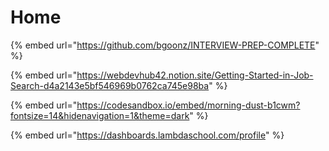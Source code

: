 # Home

{% embed url="https://github.com/bgoonz/INTERVIEW-PREP-COMPLETE" %}













{% embed url="https://webdevhub42.notion.site/Getting-Started-in-Job-Search-d4a2143e5bf546969b0762ca745e98ba" %}

{% embed url="https://codesandbox.io/embed/morning-dust-b1cwm?fontsize=14&hidenavigation=1&theme=dark" %}

{% embed url="https://dashboards.lambdaschool.com/profile" %}
